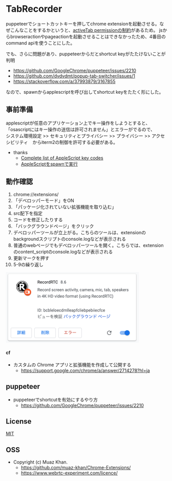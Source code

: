 # TabRecorder

puppeteerでショートカットキーを押してchrome extensionを起動させる。なぜこんなことをするかというと、[activeTab permissionの制約](https://developer.chrome.com/extensions/activeTab#invoking-activeTab)があるため。
jsからbrowseractionやpageactionを起動させることはできなかったため、4番目のcommand apiを使うことにした。

でも、さらに問題があり、puppeteerからだとshortcut keyがたたけないことが判明

+ https://github.com/GoogleChrome/puppeteer/issues/2210
+ https://github.com/dvdvdmt/popup-tab-switcher/issues/1
+ https://stackoverflow.com/a/37993879/3167855

なので、spawnからapplescriptを呼び出してshortcut keyをたたく形にした。

## 事前準備

applescriptが任意のアプリケーション上でキー操作をしようとすると、「osascriptにはキー操作の送信は許可されません」とエラーがでるので、  
システム環境設定 >> セキュリティとプライバシー >> プライバシー >> アクセシビリティ　からiterm2の制御を許可する必要がある。

+ thanks
  - [Complete list of AppleScript key codes](https://eastmanreference.com/complete-list-of-applescript-key-codes)
  - [AppleScriptをspawnで実行](https://scrapbox.io/meganii/AppleScript%E3%82%92spawn%E3%81%A7%E5%AE%9F%E8%A1%8C)


## 動作確認

1. chrome://extensions/
2. 「デベロッパーモード」をON
3. 「パッケージ化されていない拡張機能を取り込む」
4. src配下を指定
5. コードを修正したりする
6. 「バックグラウンドページ」をクリック
7. デベロッパーツールが立上がる。こちらのツールは、extensionのbackgroundスクリプトのconsole.logなどが表示される
8. 普通のwebページでもデベロッパーツールを開く。こちらでは、extensionのcontent_scriptのconsole.logなどが表示される
9. 更新マークを押す
10. 5-9の繰り返し

![image](./img/extensions.png)


#### cf

+ カスタムの Chrome アプリと拡張機能を作成して公開する
  - https://support.google.com/chrome/a/answer/2714278?hl=ja

## puppeteer

+ puppeteerでshortcutを有効にするやり方
  - https://github.com/GoogleChrome/puppeteer/issues/2210


## License

[MIT](./LICENSE)

## OSS

+ Copyright (c) Muaz Khan.
  - https://github.com/muaz-khan/Chrome-Extensions/
  - https://www.webrtc-experiment.com/licence/
